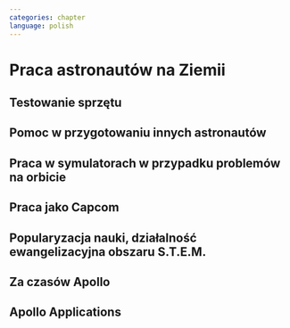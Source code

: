 ```yaml
---
categories: chapter
language: polish
---
```



# Praca astronautów na Ziemii

<!-- TODO:
- Odwiedzają różne agencje
    - SpaceX
    - Virgin Gallactic
    - Scaled Composits
-->

## Testowanie sprzętu

## Pomoc w przygotowaniu innych astronautów

## Praca w symulatorach w przypadku problemów na orbicie

## Praca jako Capcom

## Popularyzacja nauki, działalność ewangelizacyjna obszaru S.T.E.M.

## Za czasów Apollo

<!-- TODO:
- 5 przypisanych do Lunar Module
- być kiedy były budowane, spędził śpiąc na podłodze LM nr 6 więcej czasu niż załoga, która nim leciała
- support crew of Apollo 8
- support assignment of Apollo 12
- miał być w prime crew Apollo 19 (ale odwołali)
- miał zostać commander Skylab 3

Astronaut: Jim Carr

- 1 full year (1.5 roku)
- astronomy
- astrophysics
- flight physiology
- orbital trajectories (orbital management)
-->

## Apollo Applications
